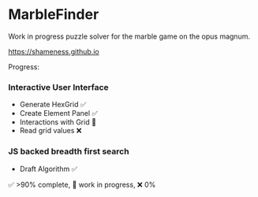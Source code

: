 # MarbleFinder
Work in progress puzzle solver for the marble game on the opus magnum.

https://shameness.github.io

Progress:
### Interactive User Interface
- Generate HexGrid :white_check_mark:
- Create Element Panel :white_check_mark:
- Interactions with Grid :large_orange_diamond:
- Read grid values :x:

### JS backed breadth first search
- Draft Algorithm :white_check_mark:

:white_check_mark: >90% complete, :large_orange_diamond: work in progress, :x: 0%
